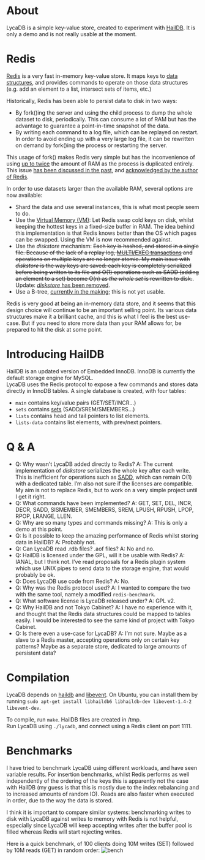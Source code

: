 About
=====

LycaDB is a simple key-value store, created to experiment with [HailDB](http://www.haildb.com/). It is only a demo and is not really usable at the moment.

Redis
=====

[Redis](http://redis.io/) is a very fast in-memory key-value store. It maps keys to [data structures](http://redis.io/topics/introduction), and provides commands to operate on those data structures (e.g. add an element to a list, intersect sets of items, etc.)

Historically, Redis has been able to persist data to disk in two ways:

* By fork()ing the server and using the child process to dump the whole dataset to disk, periodically. This can consume a lot of RAM but has the advantage to guarantee a point-in-time snapshot of the data.
* By writing each command to a log file, which can be replayed on restart. In order to avoid ending up with a very large log file, it can be rewritten on demand by fork()ing the process or restarting the server.

This usage of fork() makes Redis very simple but has the inconvenience of using [up to twice](http://en.wikipedia.org/wiki/Copy-on-write#Copy-on-write_in_virtual_memory) the amount of RAM as the process is duplicated entirely. This issue [has been discussed in the past](http://blog.kennejima.com/post/1226487020/thoughts-on-redis), and [acknowledged by the author of Redis](http://antirez.com/post/a-few-key-problems-in-redis-persistence.html).

In order to use datasets larger than the available RAM, several options are now available:

* Shard the data and use several instances, this is what most people seem to do.
* Use the [Virtual Memory (VM)](http://antirez.com/post/redis-virtual-memory-story.html): Let Redis swap cold keys on disk, whilst keeping the hottest keys in a fixed-size buffer in RAM. The idea behind this implementation is that Redis knows better than the OS which pages can be swapped. Using the VM is now recommended against.
* Use the *diskstore* mechanism: <del>Each key is hashed, and stored in a single file. Because of the lack of a replay log, [MULTI/EXEC transactions](http://redis.io/topics/transactions) and operations on multiple keys are no longer atomic. My main issue with *diskstore* is the way keys are saved: each key is completely serialized before being written to its file and O(1) operations such as SADD (adding an element to a set) become O(n) as *the whole set* is rewritten to disk.</del>. Update: [*diskstore* has been removed](https://github.com/antirez/redis/commit/c9d0c3623a7714bd41a35237f4ba927206a7adb6).
* Use a B-tree, [currently in the making](https://github.com/antirez/otree); this is not yet usable.


Redis is very good at being an in-memory data store, and it seems that this design choice will continue to be an important selling point. Its various data structures make it a brilliant cache, and this is what I feel is the best use-case. But if you need to store more data than your RAM allows for, be prepared to hit the disk at some point.

Introducing HailDB
==================

HailDB is an updated version of Embedded InnoDB. InnoDB is currently the default storage engine for MySQL.  
LycaDB uses the Redis protocol to expose a few commands and stores data directly in InnoDB tables. A single database is created, with four tables:

* `main` contains key/value pairs (GET/SET/INCR...)
* `sets` contains [sets](http://en.wikipedia.org/wiki/Set_\(mathematics\)) (SADD/SREM/SMEMBERS...)
* `lists` contains head and tail pointers to list elements.
* `lists-data` contains list elements, with prev/next pointers.


Q & A
=====

* Q: Why wasn’t LycaDB added directly to Redis? A: The current implementation of *diskstore* serializes the whole key after each write. This is inefficient for operations such as [SADD](http://redis.io/commands/sadd), which can remain O(1) with a dedicated table. I’m also not sure if the licenses are compatible. My aim is not to replace Redis, but to work on a very simple project until I get it right.
* Q: What commands have been implemented? A: GET, SET, DEL, INCR, DECR, SADD, SISMEMBER, SMEMBERS, SREM, LPUSH, RPUSH, LPOP, RPOP, LRANGE, LLEN.
* Q: Why are so many types and commands missing? A: This is only a demo at this point.
* Q: Is it possible to keep the amazing performance of Redis whilst storing data in HailDB? A: Probably not.
* Q: Can LycaDB read .rdb files? .aof files? A: No and no.
* Q: HailDB is licensed under the GPL, will it be usable with Redis? A: IANAL, but I think not. I’ve read proposals for a Redis plugin system which use UNIX pipes to send data to the storage engine, that would probably be ok.
* Q: Does LycaDB use code from Redis? A: No.
* Q: Why was the Redis protocol used? A: I wanted to compare the two with the same tool, namely a modified `redis-benchmark`.
* Q: What software license is LycaDB released under? A: GPL v2.
* Q: Why HailDB and not Tokyo Cabinet? A: I have no experience with it, and thought that the Redis data structures could be mapped to tables easily. I would be interested to see the same kind of project with Tokyo Cabinet.
* Q: Is there even a use-case for LycaDB? A: I’m not sure. Maybe as a slave to a Redis master, accepting operations only on certain key patterns? Maybe as a separate store, dedicated to large amounts of persistent data?


Compilation
===========

LycaDB depends on [haildb](http://www.haildb.com/) and [libevent](http://monkey.org/~provos/libevent/). On Ubuntu, you can install them by running `sudo apt-get install libhaildb6 libhaildb-dev libevent-1.4-2 libevent-dev`.

To compile, run `make`. HailDB files are created in /tmp.  
Run LycaDB using `./lycadb`, and connect using a Redis client on port 1111.

Benchmarks
==========

I have tried to benchmark LycaDB using different workloads, and have seen variable results. For insertion benchmarks, whilst Redis performs as well independently of the ordering of the keys this is apparently not the case with HailDB (my guess is that this is mostly due to the index rebalancing and to increased amounts of random IO). Reads are also faster when executed in order, due to the way the data is stored.

I think it is important to compare similar systems: benchmarking writes to disk with LycaDB against writes to memory with Redis is not helpful, especially since LycaDB will keep accepting writes after the buffer pool is filled whereas Redis will start rejecting writes.

Here is a quick benchmark, of 100 clients doing 10M writes (SET) followed by 10M reads (GET) in random order:
![bench](http://i.imgur.com/EVcnv.png)

